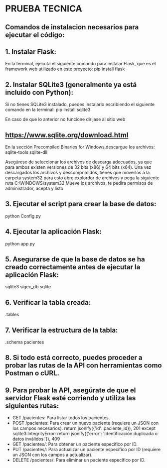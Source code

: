 # PRUEBA TECNICA

## Comandos de instalacion necesarios para ejecutar el código:

## 1. Instalar Flask:
En la terminal, ejecuta el siguiente comando para instalar Flask, que es el framework web utilizado en este proyecto:
pip install flask

## 2. Instalar SQLite3 (generalmente ya está incluido con Python):
Si no tienes SQLite3 instalado, puedes instalarlo escribiendo el siguiente comando en la terminal:
pip install sqlite3

En caso de que lo anterior no funcione dirijase al sitio web 
## https://www.sqlite.org/download.html 
En la sección Precompiled Binaries for Windows,descargue los archivos:
sqlite-tools
sqlite-dll

Asegúrese de seleccionar los archivos de descarga adecuados, ya que para ambos existen versiones de 32 bits (x86) y 64 bits (x64).
Una vez descargados los archivos y descomprimidos, tienes que moverlos a la carpeta system32 para esto abre explordor de archivos y pega la siguiente ruta C:\WINDOWS\system32
Mueve los archivos, te pedira permisos de administrador, acepta y listo

## 3. Ejecutar el script para crear la base de datos:
python Config.py

## 4. Ejecutar la aplicación Flask:
python app.py

## 5. Asegurarse de que la base de datos se ha creado correctamente antes de ejecutar la aplicación Flask:
sqlite3 sigec_db.sqlite

## 6. Verificar la tabla creada:
.tables

## 7. Verificar la estructura de la tabla:
.schema pacientes

## 8. Si todo está correcto, puedes proceder a probar las rutas de la API con herramientas como Postman o cURL.

## 9. Para probar la API, asegúrate de que el servidor Flask esté corriendo y utiliza las siguientes rutas:
 - GET /pacientes: Para listar todos los pacientes.
 - POST /pacientes: Para crear un nuevo paciente (requiere un JSON con los campos necesarios).
     return jsonify({'id': paciente_id}), 201
     except sqlite3.IntegrityError:
         return jsonify({'error': 'Identificación duplicada o datos inválidos.'}), 409
 - GET /pacientes/<id>: Para obtener un paciente específico por ID.
 - PUT /pacientes/<id>: Para actualizar un paciente específico por ID (requiere un JSON con los campos a actualizar).
 - DELETE /pacientes/<id>: Para eliminar un paciente específico por ID.
